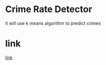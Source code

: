 # Crime Rate Detector
 it will use k means algorithm to predict crimes
 # link
 [link](https://crime-detector.netlify.app/)